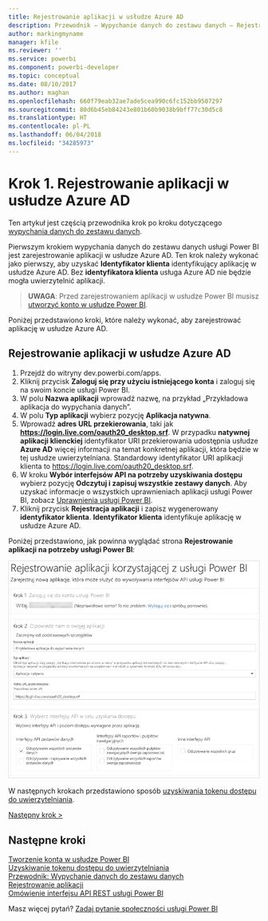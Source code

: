 ```yaml
---
title: Rejestrowanie aplikacji w usłudze Azure AD
description: Przewodnik — Wypychanie danych do zestawu danych — Rejestrowanie aplikacji w usłudze Azure AD
author: markingmyname
manager: kfile
ms.reviewer: ''
ms.service: powerbi
ms.component: powerbi-developer
ms.topic: conceptual
ms.date: 08/10/2017
ms.author: maghan
ms.openlocfilehash: 660f79eab32ae7ade5cea990c6fc152bb9507297
ms.sourcegitcommit: 80d6b45eb84243e801b60b9038b9bff77c30d5c8
ms.translationtype: HT
ms.contentlocale: pl-PL
ms.lasthandoff: 06/04/2018
ms.locfileid: "34285973"
---
```

# <a name="step-1-register-an-app-with-azure-ad"></a>Krok 1. Rejestrowanie aplikacji w usłudze Azure AD
Ten artykuł jest częścią przewodnika krok po kroku dotyczącego [wypychania danych do zestawu danych](walkthrough-push-data.md).

Pierwszym krokiem wypychania danych do zestawu danych usługi Power BI jest zarejestrowanie aplikacji w usłudze Azure AD. Ten krok należy wykonać jako pierwszy, aby uzyskać **Identyfikator klienta** identyfikujący aplikację w usłudze Azure AD. Bez **identyfikatora klienta** usługa Azure AD nie będzie mogła uwierzytelnić aplikacji.

> **UWAGA**: Przed zarejestrowaniem aplikacji w usłudze Power BI musisz [utworzyć konto w usłudze Power BI](create-an-azure-active-directory-tenant.md).
> 
> 

Poniżej przedstawiono kroki, które należy wykonać, aby zarejestrować aplikację w usłudze Azure AD.

## <a name="register-an-app-in-azure-ad"></a>Rejestrowanie aplikacji w usłudze Azure AD
1. Przejdź do witryny dev.powerbi.com/apps.
2. Kliknij przycisk **Zaloguj się przy użyciu istniejącego konta** i zaloguj się na swoim koncie usługi Power BI.
3. W polu **Nazwa aplikacji** wprowadź nazwę, na przykład „Przykładowa aplikacja do wypychania danych”.
4. W polu **Typ aplikacji** wybierz pozycję **Aplikacja natywna**.
5. Wprowadź **adres URL przekierowania**, taki jak **https://login.live.com/oauth20_desktop.srf**. W przypadku **natywnej aplikacji klienckiej** identyfikator URI przekierowania udostępnia usłudze **Azure AD** więcej informacji na temat konkretnej aplikacji, która będzie w tej usłudze uwierzytelniana. Standardowy identyfikator URI aplikacji klienta to https://login.live.com/oauth20_desktop.srf.
6. W kroku **Wybór interfejsów API na potrzeby uzyskiwania dostępu** wybierz pozycję **Odczytuj i zapisuj wszystkie zestawy danych**. Aby uzyskać informacje o wszystkich uprawnieniach aplikacji usługi Power BI, zobacz [Uprawnienia usługi Power BI](power-bi-permissions.md).
7. Kliknij przycisk **Rejestracja aplikacji** i zapisz wygenerowany **identyfikator klienta**. **Identyfikator klienta** identyfikuje aplikację w usłudze Azure AD.

Poniżej przedstawiono, jak powinna wyglądać strona **Rejestrowanie aplikacji na potrzeby usługi Power BI**:

![](media/walkthrough-push-data-register-app-with-azure-ad/powerbi-developer-sample-register-app.png)

W następnych krokach przedstawiono sposób [uzyskiwania tokenu dostępu do uwierzytelniania](walkthrough-push-data-get-token.md).

[Następny krok >](walkthrough-push-data-get-token.md)

## <a name="next-steps"></a>Następne kroki
[Tworzenie konta w usłudze Power BI](create-an-azure-active-directory-tenant.md)  
[Uzyskiwanie tokenu dostępu do uwierzytelniania](walkthrough-push-data-get-token.md)  
[Przewodnik: Wypychanie danych do zestawu danych](walkthrough-push-data.md)  
[Rejestrowanie aplikacji](register-app.md)  
[Omówienie interfejsu API REST usługi Power BI](overview-of-power-bi-rest-api.md)  

Masz więcej pytań? [Zadaj pytanie społeczności usługi Power BI](http://community.powerbi.com/)


